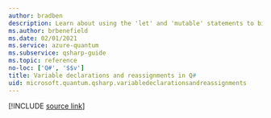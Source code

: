 ```yaml
---
author: bradben
description: Learn about using the 'let' and 'mutable' statements to bind variables in Q#.
ms.author: brbenefield
ms.date: 02/01/2021
ms.service: azure-quantum
ms.subservice: qsharp-guide
ms.topic: reference
no-loc: ['Q#', '$$v']
title: Variable declarations and reassignments in Q#
uid: microsoft.quantum.qsharp.variabledeclarationsandreassignments
---
```


<!---
# Variable declarations and reassignments in Q#
-->

[!INCLUDE [source link](~/includes/qsharp-language/Specifications/Language/2_Statements/VariableDeclarationsAndReassignments.md)]